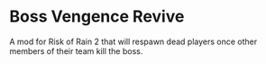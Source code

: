# Boss Vengence Revive
 A mod for Risk of Rain 2 that will respawn dead players once other members of their team kill the boss.
